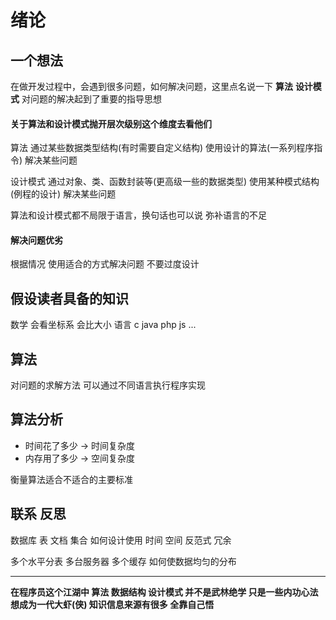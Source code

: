 # 绪论

## 一个想法
在做开发过程中，会遇到很多问题，如何解决问题，这里点名说一下 **算法** **设计模式** 对问题的解决起到了重要的指导思想

#### 关于算法和设计模式抛开层次级别这个维度去看他们

算法 通过某些数据类型结构(有时需要自定义结构) 使用设计的算法(一系列程序指令) 解决某些问题

设计模式 通过对象、类、函数封装等(更高级一些的数据类型) 使用某种模式结构(例程的设计) 解决某些问题

算法和设计模式都不局限于语言，换句话也可以说 弥补语言的不足

#### 解决问题优劣

根据情况 使用适合的方式解决问题 不要过度设计


## 假设读者具备的知识
数学    会看坐标系 会比大小
语言    c java php js ...

## 算法
对问题的求解方法
可以通过不同语言执行程序实现

## 算法分析
- 时间花了多少 -> 时间复杂度
- 内存用了多少 -> 空间复杂度

衡量算法适合不适合的主要标准

## 联系 反思

数据库 表 文档 集合   如何设计使用 时间 空间 反范式 冗余

多个水平分表 多台服务器 多个缓存   如何使数据均匀的分布

* * *

**在程序员这个江湖中
算法 数据结构 设计模式 并不是武林绝学 只是一些内功心法
想成为一代大虾(侠) 知识信息来源有很多 全靠自己悟**

